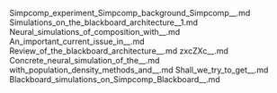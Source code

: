 Simpcomp_experiment_Simpcomp_background_Simpcomp__.md
Simulations_on_the_blackboard_architecture__1.md
Neural_simulations_of_composition_with__.md
An_important_current_issue_in__.md
Review_of_the_blackboard_architecture__.md
zxcZXc__.md
Concrete_neural_simulation_of_the__.md
with_population_density_methods_and__.md
Shall_we_try_to_get__.md
Blackboard_simulations_on_Simpcomp_Blackboard__.md